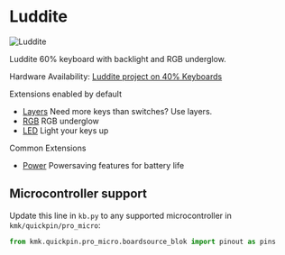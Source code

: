 # Luddite

![Luddite](https://1.bp.blogspot.com/-GAAa-sMU_WU/W7uYLJJ8x1I/AAAAAAACS44/31n2z69BSboM4KT48YkNMJRYciC8LUMWgCLcBGAs/s640/a.jpg)

Luddite 60% keyboard with backlight and RGB underglow.  

Hardware Availability: [Luddite project on 40% Keyboards](http://www.40percent.club/search/label/luddite)

Extensions enabled by default  
- [Layers](/docs/layers.md) Need more keys than switches? Use layers.
- [RGB](/docs/rgb.md) RGB underglow
- [LED](/docs/led.md) Light your keys up

Common Extensions
- [Power](/docs/power.md) Powersaving features for battery life

## Microcontroller support

Update this line in `kb.py` to any supported microcontroller in `kmk/quickpin/pro_micro`:

```python
from kmk.quickpin.pro_micro.boardsource_blok import pinout as pins
```
